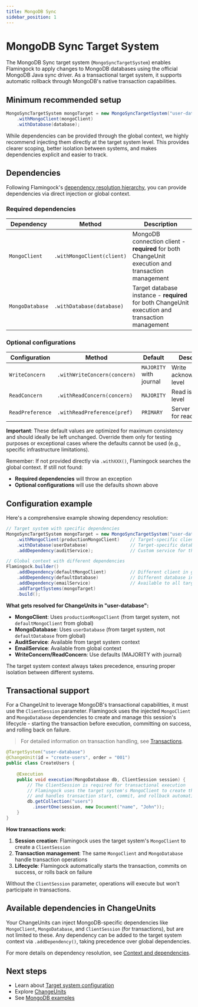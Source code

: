 ```yaml
---
title: MongoDB Sync
sidebar_position: 1
---
```


# MongoDB Sync Target System

The MongoDB Sync target system (`MongoSyncTargetSystem`) enables Flamingock to apply changes to MongoDB databases using the official MongoDB Java sync driver. As a transactional target system, it supports automatic rollback through MongoDB's native transaction capabilities.

## Minimum recommended setup

```java
MongoSyncTargetSystem mongoTarget = new MongoSyncTargetSystem("user-database")
    .withMongoClient(mongoClient)
    .withDatabase(database);
```

While dependencies can be provided through the global context, we highly recommend injecting them directly at the target system level. This provides clearer scoping, better isolation between systems, and makes dependencies explicit and easier to track.

## Dependencies

Following Flamingock's [dependency resolution hierarchy](../flamingock-library-config/target-system-configuration.md#dependency-resolution-hierarchy), you can provide dependencies via direct injection or global context.

### Required dependencies

| Dependency | Method | Description |
|------------|--------|-------------|
| `MongoClient` | `.withMongoClient(client)` | MongoDB connection client - **required** for both ChangeUnit execution and transaction management |
| `MongoDatabase` | `.withDatabase(database)` | Target database instance - **required** for both ChangeUnit execution and transaction management |

### Optional configurations

| Configuration | Method | Default | Description |
|---------------|--------|---------|-------------|
| `WriteConcern` | `.withWriteConcern(concern)` | `MAJORITY` with journal | Write acknowledgment level |
| `ReadConcern` | `.withReadConcern(concern)` | `MAJORITY` | Read isolation level |
| `ReadPreference` | `.withReadPreference(pref)` | `PRIMARY` | Server selection for reads |

**Important**: These default values are optimized for maximum consistency and should ideally be left unchanged. Override them only for testing purposes or exceptional cases where the defaults cannot be used (e.g., specific infrastructure limitations).

Remember: If not provided directly via `.withXXX()`, Flamingock searches the global context. If still not found:
- **Required dependencies** will throw an exception
- **Optional configurations** will use the defaults shown above

## Configuration example

Here's a comprehensive example showing dependency resolution:

```java
// Target system with specific dependencies
MongoSyncTargetSystem mongoTarget = new MongoSyncTargetSystem("user-database")
    .withMongoClient(productionMongoClient)    // Target-specific client
    .withDatabase(userDatabase)                // Target-specific database
    .addDependency(auditService);              // Custom service for this target

// Global context with different dependencies
Flamingock.builder()
    .addDependency(defaultMongoClient)         // Different client in global
    .addDependency(defaultDatabase)            // Different database in global
    .addDependency(emailService)               // Available to all targets
    .addTargetSystems(mongoTarget)
    .build();
```

**What gets resolved for ChangeUnits in "user-database":**
- **MongoClient**: Uses `productionMongoClient` (from target system, not `defaultMongoClient` from global)
- **MongoDatabase**: Uses `userDatabase` (from target system, not `defaultDatabase` from global)
- **AuditService**: Available from target system context
- **EmailService**: Available from global context
- **WriteConcern/ReadConcern**: Use defaults (MAJORITY with journal)

The target system context always takes precedence, ensuring proper isolation between different systems.

## Transactional support

For a ChangeUnit to leverage MongoDB's transactional capabilities, it must use the `ClientSession` parameter. Flamingock uses the injected `MongoClient` and `MongoDatabase` dependencies to create and manage this session's lifecycle - starting the transaction before execution, committing on success, and rolling back on failure.

> For detailed information on transaction handling, see [Transactions](../flamingock-library-config/transactions.md).

```java
@TargetSystem("user-database")
@ChangeUnit(id = "create-users", order = "001")
public class CreateUsers {
    
    @Execution
    public void execution(MongoDatabase db, ClientSession session) {
        // The ClientSession is required for transactional execution
        // Flamingock uses the target system's MongoClient to create this session
        // and handles transaction start, commit, and rollback automatically
        db.getCollection("users")
          .insertOne(session, new Document("name", "John"));
    }
}
```

**How transactions work:**
1. **Session creation**: Flamingock uses the target system's `MongoClient` to create a `ClientSession`
2. **Transaction management**: The same `MongoClient` and `MongoDatabase` handle transaction operations
3. **Lifecycle**: Flamingock automatically starts the transaction, commits on success, or rolls back on failure

Without the `ClientSession` parameter, operations will execute but won't participate in transactions.

## Available dependencies in ChangeUnits

Your ChangeUnits can inject MongoDB-specific dependencies like `MongoClient`, `MongoDatabase`, and `ClientSession` (for transactions), but are not limited to these. Any dependency can be added to the target system context via `.addDependency()`, taking precedence over global dependencies.

For more details on dependency resolution, see [Context and dependencies](../flamingock-library-config/context-and-dependencies.md).

## Next steps

- Learn about [Target system configuration](../flamingock-library-config/target-system-configuration.md)
- Explore [ChangeUnits](../change-units/introduction.md)
- See [MongoDB examples](https://github.com/flamingock/flamingock-examples/tree/master/mongodb)
